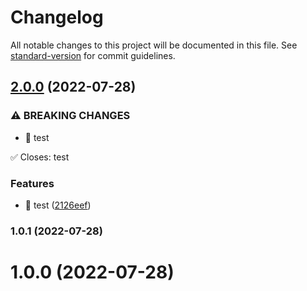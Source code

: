 # Changelog

All notable changes to this project will be documented in this file. See [standard-version](https://github.com/conventional-changelog/standard-version) for commit guidelines.

## [2.0.0](https://github.com/china-Zzzz/changelog/compare/v1.0.1...v2.0.0) (2022-07-28)


### ⚠ BREAKING CHANGES

* 🧨 test

✅ Closes: test

### Features

* 🎸 test ([2126eef](https://github.com/china-Zzzz/changelog/commit/2126eefc6a3ce9dffb58a284f344b388d303ed82))

### 1.0.1 (2022-07-28)

# 1.0.0 (2022-07-28)
